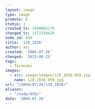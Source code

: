 ```yaml
---
layout: image
type: image
promote: 0
status: 1
created_ts: 1090862179
changed_ts: 1372159420
node_id: 959
title: '128_2836'
author: anj
created: '2004-07-26'
changed: '2013-06-25'
tags:
  - Taranaki
images:
  - src: image/images/128_2836-959.jpg
    name: 128_2836-959.jpg
url: "/2004/07/26/128_2836/"
aliases:
  - "/node/959/"
date: '2004-07-26'
---
```


